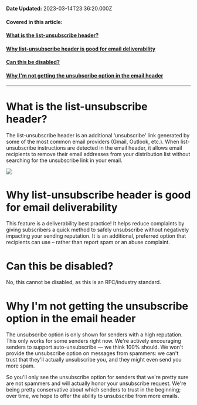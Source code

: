 **Date Updated:** 2023-03-14T23:36:20.000Z

####   
**Covered in this article:**

#### [What is the list-unsubscribe header?](#What-is-the-list-unsubscribe-header?)

#### [Why list-unsubscribe header is good for email deliverability](#Why-list-unsubscribe-header-is-good-for-email-deliverability)

#### [Can this be disabled?](#Can-this-be-disabled?)

#### [Why I'm not getting the unsubscribe option in the email header](#Why-I'm-not-getting-the-unsubscribe-option-in-the-email-header)
  
  
---

# What is the list-unsubscribe header?

The list-unsubscribe header is an additional ‘unsubscribe’ link generated by some of the most common email providers (Gmail, Outlook, etc.). When list-unsubscribe instructions are detected in the email header, it allows email recipients to remove their email addresses from your distribution list without searching for the unsubscribe link in your email.

  
![](https://s3.amazonaws.com/cdn.freshdesk.com/data/helpdesk/attachments/production/48286264735/original/LKPMaoeiMHROLCMoi6HmqVDBPF6ivy9Ukw.png?1678371352)
  
  
# Why list-unsubscribe header is good for email deliverability

This feature is a deliverability best practice! It helps reduce complaints by giving subscribers a quick method to safely unsubscribe without negatively impacting your sending reputation. It is an additional, preferred option that recipients can use – rather than report spam or an abuse complaint.

  
# Can this be disabled?

No, this cannot be disabled, as this is an RFC/industry standard.

  
# Why I'm not getting the unsubscribe option in the email header

The unsubscribe option is only shown for senders with a high reputation. This only works for some senders right now. We're actively encouraging senders to support auto-unsubscribe — we think 100% should. We won't provide the unsubscribe option on messages from spammers: we can't trust that they'll actually unsubscribe you, and they might even send you more spam.   
  
So you'll only see the unsubscribe option for senders that we're pretty sure are not spammers and will actually honor your unsubscribe request. We're being pretty conservative about which senders to trust in the beginning; over time, we hope to offer the ability to unsubscribe from more emails.

  